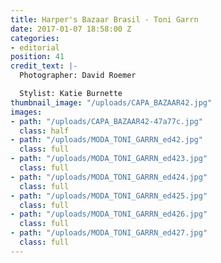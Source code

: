 ```yaml
---
title: Harper's Bazaar Brasil - Toni Garrn
date: 2017-01-07 18:58:00 Z
categories:
- editorial
position: 41
credit_text: |-
  Photographer: David Roemer

  Stylist: Katie Burnette
thumbnail_image: "/uploads/CAPA_BAZAAR42.jpg"
images:
- path: "/uploads/CAPA_BAZAAR42-47a77c.jpg"
  class: half
- path: "/uploads/MODA_TONI_GARRN_ed42.jpg"
  class: full
- path: "/uploads/MODA_TONI_GARRN_ed423.jpg"
  class: full
- path: "/uploads/MODA_TONI_GARRN_ed424.jpg"
  class: full
- path: "/uploads/MODA_TONI_GARRN_ed425.jpg"
  class: full
- path: "/uploads/MODA_TONI_GARRN_ed426.jpg"
  class: full
- path: "/uploads/MODA_TONI_GARRN_ed427.jpg"
  class: full
---
```


